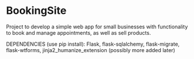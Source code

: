 # BookingSite
Project to develop a simple web app for small businesses with functionality to book and manage appointments, as well as sell products.

DEPENDENCIES (use pip install): Flask, flask-sqlalchemy, flask-migrate, flask-wtforms, jinja2_humanize_extension (possibly more added later)
